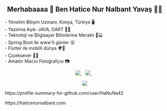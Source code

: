 <h2 align='center'>
Merhabaaaa &#129321; Ben Hatice Nur Nalbant Yavaş &#128587;&#x1F643;
</h2>

<p align='left'>
- Yönetim Bilişim Uzmanı. Konya, Türkiye &#x1F5A5; <br>
- Yazılıma Aşık: JAVA, DART &#x1F49C;&#x1F917; <br>
- Teknoloji ve Bilgisayar Bilimlerine Meraklı &#x1F648;&#x1F4BB; <br>
- Spring Boot ile www'li günler &#128540; <br>
- Flutter ile mobilli dünya &#x1F30D;&#x1F4F1; <br>
- Çiçeksever &#x1F338;&#x1F339; <br>
- Amatör Macro Fotoğrafçısı &#x1F4F7; <br>
</p>

<p align='center'>
 
  <a href="https://www.linkedin.com/in/hatice-nur-n-916b7517a/">
    <img src="https://img.shields.io/badge/linkedin-%230077B5.svg?&style=for-the-badge&logo=linkedin&logoColor=white" />
  </a>&nbsp;&nbsp;
  <a href="https://instagram.com/birdeliprogramci">
    <img src="https://img.shields.io/badge/instagram-%23E4405F.svg?&style=for-the-badge&logo=instagram&logoColor=white" />        
  </a>&nbsp;&nbsp;
  
</p>

 
<p align='center'>
  <a href="#"><img src="https://visitor-badge.glitch.me/badge?page_id=hanuna42.hanuna42"></a>
</p>

<p>https://profile-summary-for-github.com/user/HaNuNa42</p>
<p>https://haticenurnalbant.com </p>
<!--
### Hi there 👋


**HaNuNa42/HaNuNa42** is a ✨ _special_ ✨ repository because its `README.md` (this file) appears on your GitHub profile.

Here are some ideas to get you started:

- 🔭 I’m currently working on ...
- 🌱 I’m currently learning ...
- 👯 I’m looking to collaborate on ...
- 🤔 I’m looking for help with ...
- 💬 Ask me about ...
- 📫 How to reach me: ...
- 😄 Pronouns: ...
- ⚡ Fun fact: ...
-->
